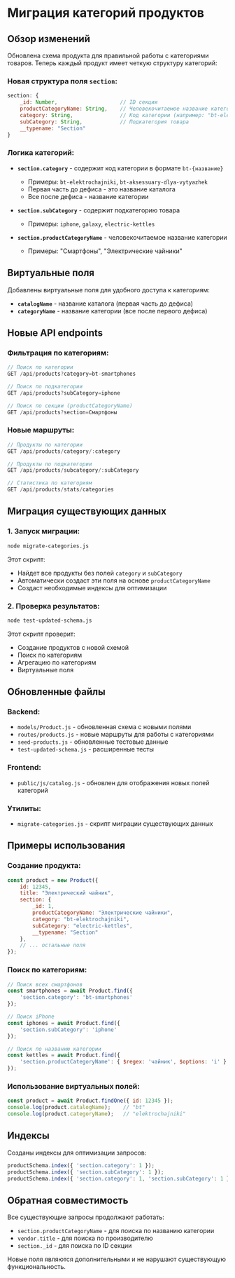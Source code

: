 # Миграция категорий продуктов

## Обзор изменений

Обновлена схема продукта для правильной работы с категориями товаров. Теперь каждый продукт имеет четкую структуру категорий:

### Новая структура поля `section`:

```javascript
section: {
    _id: Number,                    // ID секции
    productCategoryName: String,    // Человекочитаемое название категории
    category: String,               // Код категории (например: "bt-elektrochajniki")
    subCategory: String,            // Подкатегория товара
    __typename: "Section"
}
```

### Логика категорий:

- **`section.category`** - содержит код категории в формате `bt-{название}`
  - Примеры: `bt-elektrochajniki`, `bt-aksessuary-dlya-vytyazhek`
  - Первая часть до дефиса - это название каталога
  - Все после дефиса - название категории

- **`section.subCategory`** - содержит подкатегорию товара
  - Примеры: `iphone`, `galaxy`, `electric-kettles`

- **`section.productCategoryName`** - человекочитаемое название категории
  - Примеры: "Смартфоны", "Электрические чайники"

## Виртуальные поля

Добавлены виртуальные поля для удобного доступа к категориям:

- **`catalogName`** - название каталога (первая часть до дефиса)
- **`categoryName`** - название категории (все после первого дефиса)

## Новые API endpoints

### Фильтрация по категориям:

```javascript
// Поиск по категории
GET /api/products?category=bt-smartphones

// Поиск по подкатегории
GET /api/products?subCategory=iphone

// Поиск по секции (productCategoryName)
GET /api/products?section=Смартфоны
```

### Новые маршруты:

```javascript
// Продукты по категории
GET /api/products/category/:category

// Продукты по подкатегории
GET /api/products/subcategory/:subCategory

// Статистика по категориям
GET /api/products/stats/categories
```

## Миграция существующих данных

### 1. Запуск миграции:

```bash
node migrate-categories.js
```

Этот скрипт:
- Найдет все продукты без полей `category` и `subCategory`
- Автоматически создаст эти поля на основе `productCategoryName`
- Создаст необходимые индексы для оптимизации

### 2. Проверка результатов:

```bash
node test-updated-schema.js
```

Этот скрипт проверит:
- Создание продуктов с новой схемой
- Поиск по категориям
- Агрегацию по категориям
- Виртуальные поля

## Обновленные файлы

### Backend:
- `models/Product.js` - обновленная схема с новыми полями
- `routes/products.js` - новые маршруты для работы с категориями
- `seed-products.js` - обновленные тестовые данные
- `test-updated-schema.js` - расширенные тесты

### Frontend:
- `public/js/catalog.js` - обновлен для отображения новых полей категорий

### Утилиты:
- `migrate-categories.js` - скрипт миграции существующих данных

## Примеры использования

### Создание продукта:

```javascript
const product = new Product({
    id: 12345,
    title: "Электрический чайник",
    section: {
        _id: 1,
        productCategoryName: "Электрические чайники",
        category: "bt-elektrochajniki",
        subCategory: "electric-kettles",
        __typename: "Section"
    },
    // ... остальные поля
});
```

### Поиск по категориям:

```javascript
// Поиск всех смартфонов
const smartphones = await Product.find({
    'section.category': 'bt-smartphones'
});

// Поиск iPhone
const iphones = await Product.find({
    'section.subCategory': 'iphone'
});

// Поиск по названию категории
const kettles = await Product.find({
    'section.productCategoryName': { $regex: 'чайник', $options: 'i' }
});
```

### Использование виртуальных полей:

```javascript
const product = await Product.findOne({ id: 12345 });
console.log(product.catalogName);    // "bt"
console.log(product.categoryName);   // "elektrochajniki"
```

## Индексы

Созданы индексы для оптимизации запросов:

```javascript
productSchema.index({ 'section.category': 1 });
productSchema.index({ 'section.subCategory': 1 });
productSchema.index({ 'section.category': 1, 'section.subCategory': 1 });
```

## Обратная совместимость

Все существующие запросы продолжают работать:
- `section.productCategoryName` - для поиска по названию категории
- `vendor.title` - для поиска по производителю
- `section._id` - для поиска по ID секции

Новые поля являются дополнительными и не нарушают существующую функциональность. 
